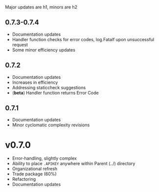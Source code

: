 Major updates are h1, minors are h2

## 0.7.3-0.7.4

- Documentation updates
- Handler function checks for error codes, log.Fatalf upon unsuccessful request
- Some minor efficiency updates

## 0.7.2

- Documentation updates
- Increases in efficiency
- Addressing staticcheck suggestions
- (**beta**) Handler function returns Error Code

## 0.7.1

- Documentation updates
- Minor cyclomatic complexity revisions

# v0.7.0

- Error-handling, slightly complex
- Ability to place `.APIKEY` anywhere within Parent (../) directory
- Organizational refresh
- Trade package (60%)
- Refactoring
- Documentation updates